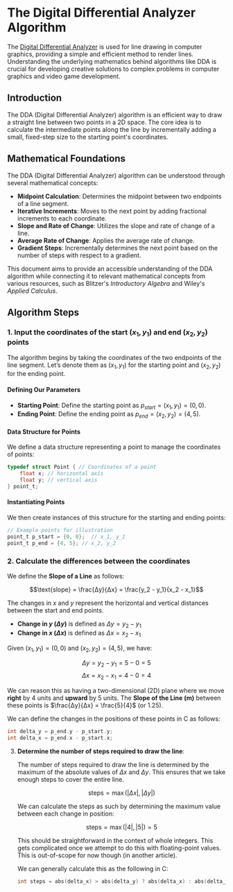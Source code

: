 # The Digital Differential Analyzer Algorithm

The [Digital Differential Analyzer](https://en.wikipedia.org/wiki/Digital_differential_analyser) is used for line drawing in computer graphics, providing a simple and efficient method to render lines. Understanding the underlying mathematics behind algorithms like DDA is crucial for developing creative solutions to complex problems in computer graphics and video game development.

## Introduction

The DDA (Digital Differential Analyzer) algorithm is an efficient way to draw a straight line between two points in a 2D space. The core idea is to calculate the intermediate points along the line by incrementally adding a small, fixed-step size to the starting point's coordinates.

## Mathematical Foundations

The DDA (Digital Differential Analyzer) algorithm can be understood through several mathematical concepts:

- **Midpoint Calculation**: Determines the midpoint between two endpoints of a line segment.
- **Iterative Increments**: Moves to the next point by adding fractional increments to each coordinate.
- **Slope and Rate of Change**: Utilizes the slope and rate of change of a line.
- **Average Rate of Change**: Applies the average rate of change.
- **Gradient Steps**: Incrementally determines the next point based on the number of steps with respect to a gradient.

This document aims to provide an accessible understanding of the DDA algorithm while connecting it to relevant mathematical concepts from various resources, such as Blitzer's *Introductory Algebra* and Wiley's *Applied Calculus*.

## Algorithm Steps

### 1. Input the coordinates of the start $(x_1, y_1)$ and end $(x_2, y_2)$ points

The algorithm begins by taking the coordinates of the two endpoints of the line segment. Let’s denote them as $(x_1, y_1)$ for the starting point and $(x_2, y_2)$ for the ending point.

#### Defining Our Parameters

- **Starting Point**: Define the starting point as $p_{start} = (x_1, y_1) = (0, 0)$.
- **Ending Point**: Define the ending point as $p_{end} = (x_2, y_2) = (4, 5)$.

#### Data Structure for Points

We define a data structure representing a point to manage the coordinates of points:

```c
typedef struct Point { // Coordinates of a point
    float x; // horizontal axis
    float y; // vertical axis
} point_t;
```

#### Instantiating Points

We then create instances of this structure for the starting and ending points:

```c
// Example points for illustration
point_t p_start = {0, 0};  // x_1, y_1
point_t p_end = {4, 5}; // x_2, y_2
```

### 2. Calculate the differences between the coordinates

We define the **Slope of a Line** as follows:

$$\text{slope} = \frac{Δy}{Δx} = \frac{y_2 - y_1}{x_2 - x_1}$$

The changes in $x$ and $y$ represent the horizontal and vertical distances between the start and end points.

- **Change in $y$ ($\Delta y$)** is defined as $\Delta y = y_2 - y_1$
- **Change in $x$ ($\Delta x$)** is defined as $\Delta x = x_2 - x_1$

Given $(x_1, y_1) = (0, 0)$ and $(x_2, y_2) = (4, 5)$, we have:

$$\Delta y = y_2 - y_1 = 5 - 0 = 5$$
$$\Delta x = x_2 - x_1 = 4 - 0 = 4$$

We can reason this as having a two-dimensional (2D) plane where we move **right** by 4 units and **upward** by 5 units. The **Slope of the Line (m)** between these points is $\frac{Δy}{Δx} = \frac{5}{4}$ (or $1.25$).

We can define the changes in the positions of these points in C as follows:

```c
int delta_y = p_end.y - p_start.y;
int delta_x = p_end.x - p_start.x;
```

3. **Determine the number of steps required to draw the line**:

    The number of steps required to draw the line is determined by the maximum of the absolute values of $\Delta x$ and $\Delta y$. This ensures that we take enough steps to cover the entire line.

    $$\text{steps} = \max(|\Delta x|, |\Delta y|)$$

    We can calculate the steps as such by determining the maximum value between each change in position:

    $$\text{steps} = \max(|4|, |5|) = 5$$

    This should be straightforward in the context of whole integers. This gets complicated once we attempt to do this with floating-point values. This is out-of-scope for now though (in another article).

    We can generally calculate this as the following in C:

    ```c
    int steps = abs(delta_x) > abs(delta_y) ? abs(delta_x) : abs(delta_y);
    ```
